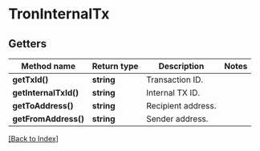 # TronInternalTx

## Getters

Method name | Return type | Description | Notes
------------ | ------------- | ------------- | -------------
**getTxId()** | **string** | Transaction ID. |
**getInternalTxId()** | **string** | Internal TX ID. |
**getToAddress()** | **string** | Recipient address. |
**getFromAddress()** | **string** | Sender address. |

[[Back to Index]](../index.md)
